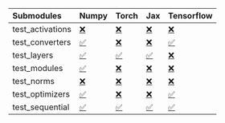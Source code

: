 | Submodules       | Numpy                                                                                                                           | Torch                                                                                                                           | Jax                                                                                                                             | Tensorflow                                                                                                                      |
|:-----------------|:--------------------------------------------------------------------------------------------------------------------------------|:--------------------------------------------------------------------------------------------------------------------------------|:--------------------------------------------------------------------------------------------------------------------------------|:--------------------------------------------------------------------------------------------------------------------------------|
| test_activations | <a href="https://github.com/unifyai/ivy/runs/8028147478?check_suite_focus=true" rel="noopener noreferrer" target="_blank">❌</a> | <a href="https://github.com/unifyai/ivy/runs/8028147920?check_suite_focus=true" rel="noopener noreferrer" target="_blank">❌</a> | <a href="https://github.com/unifyai/ivy/runs/8028148241?check_suite_focus=true" rel="noopener noreferrer" target="_blank">❌</a> | <a href="https://github.com/unifyai/ivy/runs/8028148681?check_suite_focus=true" rel="noopener noreferrer" target="_blank">❌</a> |
| test_converters  | <a href="https://github.com/unifyai/ivy/runs/8028147527?check_suite_focus=true" rel="noopener noreferrer" target="_blank">✅</a> | <a href="https://github.com/unifyai/ivy/runs/8028147958?check_suite_focus=true" rel="noopener noreferrer" target="_blank">❌</a> | <a href="https://github.com/unifyai/ivy/runs/8028148295?check_suite_focus=true" rel="noopener noreferrer" target="_blank">❌</a> | <a href="https://github.com/unifyai/ivy/runs/8028148766?check_suite_focus=true" rel="noopener noreferrer" target="_blank">✅</a> |
| test_layers      | <a href="https://github.com/unifyai/ivy/runs/8028147584?check_suite_focus=true" rel="noopener noreferrer" target="_blank">✅</a> | <a href="https://github.com/unifyai/ivy/runs/8028148002?check_suite_focus=true" rel="noopener noreferrer" target="_blank">✅</a> | <a href="https://github.com/unifyai/ivy/runs/8028148347?check_suite_focus=true" rel="noopener noreferrer" target="_blank">✅</a> | <a href="https://github.com/unifyai/ivy/runs/8028148843?check_suite_focus=true" rel="noopener noreferrer" target="_blank">❌</a> |
| test_modules     | <a href="https://github.com/unifyai/ivy/runs/8028147656?check_suite_focus=true" rel="noopener noreferrer" target="_blank">✅</a> | <a href="https://github.com/unifyai/ivy/runs/8028148045?check_suite_focus=true" rel="noopener noreferrer" target="_blank">❌</a> | <a href="https://github.com/unifyai/ivy/runs/8028148393?check_suite_focus=true" rel="noopener noreferrer" target="_blank">❌</a> | <a href="https://github.com/unifyai/ivy/runs/8028148934?check_suite_focus=true" rel="noopener noreferrer" target="_blank">❌</a> |
| test_norms       | <a href="https://github.com/unifyai/ivy/runs/8028147713?check_suite_focus=true" rel="noopener noreferrer" target="_blank">❌</a> | <a href="https://github.com/unifyai/ivy/runs/8028148090?check_suite_focus=true" rel="noopener noreferrer" target="_blank">❌</a> | <a href="https://github.com/unifyai/ivy/runs/8028148454?check_suite_focus=true" rel="noopener noreferrer" target="_blank">❌</a> | <a href="https://github.com/unifyai/ivy/runs/8028149024?check_suite_focus=true" rel="noopener noreferrer" target="_blank">❌</a> |
| test_optimizers  | <a href="https://github.com/unifyai/ivy/runs/8028147796?check_suite_focus=true" rel="noopener noreferrer" target="_blank">✅</a> | <a href="https://github.com/unifyai/ivy/runs/8028148128?check_suite_focus=true" rel="noopener noreferrer" target="_blank">❌</a> | <a href="https://github.com/unifyai/ivy/runs/8028148573?check_suite_focus=true" rel="noopener noreferrer" target="_blank">❌</a> | <a href="https://github.com/unifyai/ivy/runs/8028149115?check_suite_focus=true" rel="noopener noreferrer" target="_blank">✅</a> |
| test_sequential  | <a href="https://github.com/unifyai/ivy/runs/8028147855?check_suite_focus=true" rel="noopener noreferrer" target="_blank">✅</a> | <a href="https://github.com/unifyai/ivy/runs/8028148186?check_suite_focus=true" rel="noopener noreferrer" target="_blank">✅</a> | <a href="https://github.com/unifyai/ivy/runs/8028148620?check_suite_focus=true" rel="noopener noreferrer" target="_blank">✅</a> | <a href="https://github.com/unifyai/ivy/runs/8028149215?check_suite_focus=true" rel="noopener noreferrer" target="_blank">✅</a> |